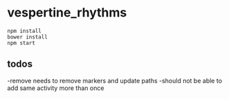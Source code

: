 # vespertine_rhythms

`npm install`  
`bower install`  
`npm start`

## todos  

-remove needs to remove markers and update paths
-should not be able to add same activity more than once
